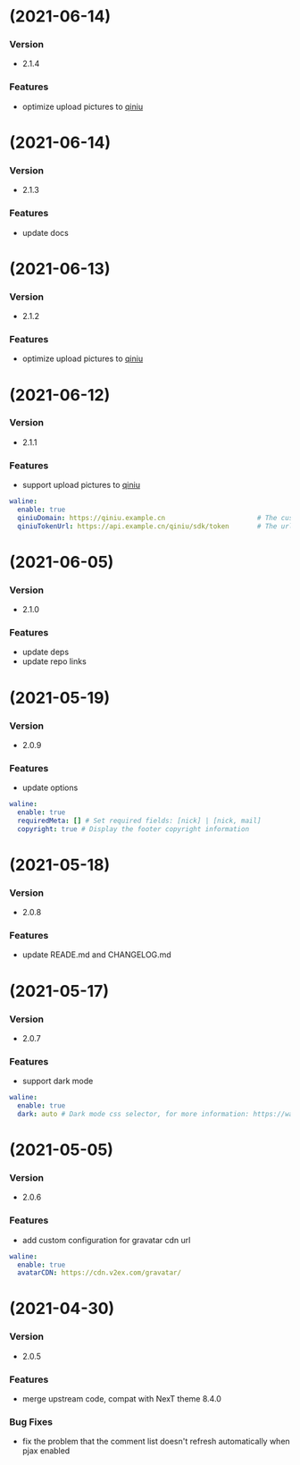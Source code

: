 # (2021-06-14)

### Version

- 2.1.4

### Features

- optimize upload pictures to [qiniu](https://www.qiniu.com)

# (2021-06-14)

### Version

- 2.1.3

### Features

- update docs

# (2021-06-13)

### Version

- 2.1.2

### Features

- optimize upload pictures to [qiniu](https://www.qiniu.com)

# (2021-06-12)

### Version

- 2.1.1

### Features

- support upload pictures to [qiniu](https://www.qiniu.com)

``` yml
waline:
  enable: true
  qiniuDomain: https://qiniu.example.cn                       # The custom domain for qiniu
  qiniuTokenUrl: https://api.example.cn/qiniu/sdk/token       # The url to get qiniu token
```

# (2021-06-05)

### Version

- 2.1.0

### Features

- update deps
- update repo links

# (2021-05-19)

### Version

- 2.0.9

### Features

- update options

``` yml
waline:
  enable: true
  requiredMeta: [] # Set required fields: [nick] | [nick, mail]
  copyright: true # Display the footer copyright information
```

# (2021-05-18)

### Version

- 2.0.8

### Features

- update READE.md and CHANGELOG.md

# (2021-05-17)

### Version

- 2.0.7

### Features

- support dark mode

``` yml
waline:
  enable: true
  dark: auto # Dark mode css selector, for more information: https://waline.js.org/client/basic.html#dark
```

# (2021-05-05)

### Version

- 2.0.6

### Features

- add custom configuration for gravatar cdn url

``` yml
waline:
  enable: true
  avatarCDN: https://cdn.v2ex.com/gravatar/
```

# (2021-04-30)

### Version

- 2.0.5

### Features

- merge upstream code, compat with NexT theme 8.4.0

### Bug Fixes

- fix the problem that the comment list doesn't refresh automatically when pjax enabled
